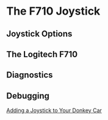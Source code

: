 # The F710 Joystick

## Joystick Options

## The Logitech F710

## Diagnostics

## Debugging

[Adding a Joystick to Your Donkey Car](https://dmccreary.medium.com/a-joystick-for-your-donkeycar-d4266c0b91f4)